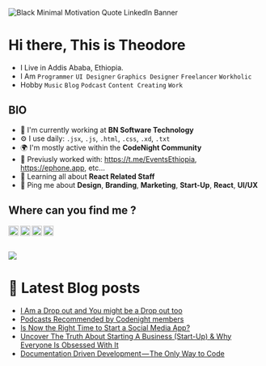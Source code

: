 
<!--
**baydisng13/Baydisng13** is a ✨ _special_ ✨ repository because its `README.md` (this file) appears on your GitHub profile.

Here are some ideas to get you started:

- 🔭 I’m currently working At BN Software Texhnology
- 🌱 I’m currently learning Computer Secince 
- 👯 I’m looking to collaborate on Front end projects 
- 🤔 I’m looking for help with ...
- 💬 Ask me about ...
- 📫 How to reach me: ...
- 😄 Pronouns: ...
- ⚡ Fun fact: ...
-->

![Black Minimal Motivation Quote LinkedIn Banner](https://user-images.githubusercontent.com/44190023/205405064-5aa93cb8-34b2-4407-9231-b3e292a548a4.gif)

# Hi there, This is Theodore 

- I Live in Addis Ababa, Ethiopia.
- I Am `Programmer` `UI Designer` `Graphics Designer` `Freelancer` `Workholic`
- Hobby `Music` `Blog` `Podcast` `Content Creating` `Work`

## BIO

- 🏢 I'm currently working at **BN Software Technology**
- ⚙️ I use daily: `.jsx`, `.js`, `.html`, `.css`, `.xd`, `.txt`
- 🌍 I'm mostly active within the **CodeNight Community**
- 💅 Previusly worked with: https://t.me/EventsEthiopia, https://ephone.app,  etc…
- 🌱 Learning all about **React Related Staff**
- 💬 Ping me about **Design**, **Branding**, **Marketing**, **Start-Up**, **React**, **UI/UX**  

## Where can you find me ?


<a href="https://twitter.com/TheodoreNegusu" target="blank"><img align="left" src="https://raw.githubusercontent.com/peterthehan/peterthehan/main/assets/twitter.svg" alt="Theodore's Twitter" width="20px" />

<a href="https://www.linkedin.com/in/theodore-negusu/" target="blank">
<img align="left" src="https://raw.githubusercontent.com/peterthehan/peterthehan/main/assets/linkedin.svg" alt="Theodore's Linked in" width="20px" />


<a href="https://t.me/baydis">
<img align="left" alt="Theodore's Telegram" width="20px" src="https://upload.wikimedia.org/wikipedia/commons/thumb/8/82/Telegram_logo.svg/1024px-Telegram_logo.svg.png" />

<a href="https://instagram.com/bay-dis" target="blank">
<img align="left" src="https://www.sophe.org/wp-content/uploads/2020/02/instagram-logo-transparent-related-keywords-logo-instagram-vector-2017-115629178687gobkrzwak.png" alt="Theodore's instagram" width="20px" /> 

<br/>
  <br/>
  <br/>

<a href="">
  <img align="center" src="https://github-readme-stats.vercel.app/api?username=baydisng13&theme=dark&show_icons=true" />
</a>
 
# 📖 Latest Blog posts
<!-- BAYDIS:START -->
- [I Am a Drop out and You might be a Drop out too](https://baydis.medium.com/i-am-a-drop-out-and-you-might-be-a-drop-out-too-47c5cb2525c1?source=rss-33b560fc6475------2)
- [Podcasts Recommended by Codenight members](https://baydis.medium.com/podcasts-recommended-by-codenight-members-96cf784b68cc?source=rss-33b560fc6475------2)
- [Is Now the Right Time to Start a Social Media App?](https://baydis.medium.com/is-now-the-right-time-to-start-a-social-media-app-2d69258de32a?source=rss-33b560fc6475------2)
- [Uncover The Truth About Starting A Business &lpar;Start-Up&rpar; &amp; Why Everyone Is Obsessed With It](https://baydis.medium.com/uncover-the-truth-about-starting-a-business-start-up-why-everyone-is-obsessed-with-it-1dcf5960345b?source=rss-33b560fc6475------2)
- [Documentation Driven Development — The Only Way to Code](https://baydis.medium.com/documentation-driven-development-the-only-way-to-code-e1633830cac8?source=rss-33b560fc6475------2)
<!-- BAYDIS:END -->
 
